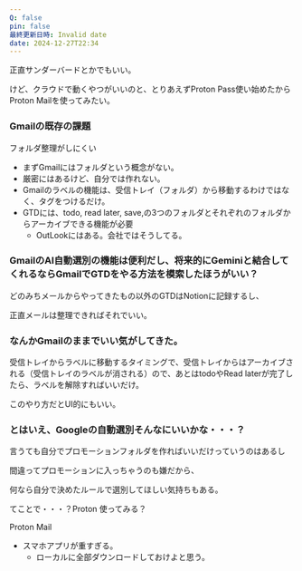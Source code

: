```yaml
---
Q: false
pin: false
最終更新日時: Invalid date
date: 2024-12-27T22:34
---
```

  

正直サンダーバードとかでもいい。

けど、クラウドで動くやつがいいのと、とりあえずProton Pass使い始めたからProton Mailを使ってみたい。

  

  

### Gmailの既存の課題

フォルダ整理がしにくい

- まずGmailにはフォルダという概念がない。
- 厳密にはあるけど、自分では作れない。
- Gmailのラベルの機能は、受信トレイ（フォルダ）から移動するわけではなく、タグをつけるだけ。
- GTDには、todo, read later, save,の3つのフォルダとそれぞれのフォルダからアーカイブできる機能が必要
    - OutLookにはある。会社ではそうしてる。

  

### GmailのAI自動選別の機能は便利だし、将来的にGeminiと結合してくれるならGmailでGTDをやる方法を模索したほうがいい？

どのみちメールからやってきたもの以外のGTDはNotionに記録するし、

正直メールは整理できればそれでいい。

  

### なんかGmailのままでいい気がしてきた。

受信トレイからラベルに移動するタイミングで、受信トレイからはアーカイブされる（受信トレイのラベルが消される）ので、あとはtodoやRead laterが完了したら、ラベルを解除すればいいだけ。

このやり方だとUI的にもいい。

  

### とはいえ、Googleの自動選別そんなにいいかな・・・？

言うても自分でプロモーションフォルダを作ればいいだけっていうのはあるし

間違ってプロモーションに入っちゃうのも嫌だから、

何なら自分で決めたルールで選別してほしい気持ちもある。

てことで・・・？Proton 使ってみる？

  

  

Proton Mail

- スマホアプリが重すぎる。
    - ローカルに全部ダウンロードしておけよと思う。